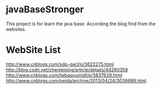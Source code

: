 # javaBaseStronger
This project is for learn the java base. According the blog find from the websites.
# WebSite List
http://www.cnblogs.com/xdp-gacl/p/3622275.html
http://blog.csdn.net/chenleixing/article/details/44260359
http://www.cnblogs.com/lwbqqyumidi/p/3837629.html
http://www.cnblogs.com/peida/archive/2013/04/24/3036689.html